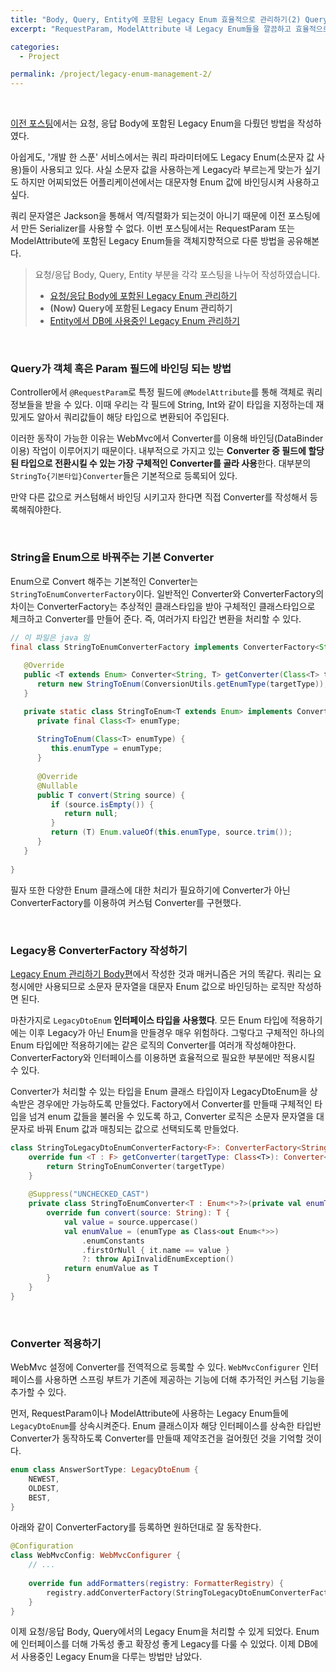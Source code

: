 ```yaml
---
title: "Body, Query, Entity에 포함된 Legacy Enum 효율적으로 관리하기(2) Query편"
excerpt: "RequestParam, ModelAttribute 내 Legacy Enum들을 깔끔하고 효율적으로 관리해보자"

categories:
  - Project

permalink: /project/legacy-enum-management-2/
---
```


<br />  


[이전 포스팅](https://rokwonk.github.io/project/legacy-enum-management-1/)에서는 요청, 응답 Body에 포함된 Legacy Enum을 다뤘던 방법을 작성하였다.

아쉽게도, '개발 한 스푼' 서비스에서는 쿼리 파라미터에도 Legacy Enum(소문자 값 사용)들이 사용되고 있다. 사실 소문자 값을 사용하는게 Legacy라 부르는게 맞는가 싶기도 하지만 어찌되었든 어플리케이션에서는 대문자형 Enum 값에 바인딩시켜 사용하고 싶다.

쿼리 문자열은 Jackson을 통해서 역/직렬화가 되는것이 아니기 때문에 이전 포스팅에서 만든 Serializer를 사용할 수 없다. 이번 포스팅에서는 RequestParam 또는 ModelAttribute에 포함된 Legacy Enum들을 객체지향적으로 다룬 방법을 공유해본다.

> 요청/응답 Body, Query, Entity 부분을 각각 포스팅을 나누어 작성하였습니다.
> - [요청/응답 Body에 포함된 Legacy Enum 관리하기](https://rokwonk.github.io/project/legacy-enum-management-1/)
> - **(Now) Query에 포함된 Legacy Enum 관리하기**
> - [Entity에서 DB에 사용중인 Legacy Enum 관리하기](https://rokwonk.github.io/project/legacy-enum-management-3/)

<br />

### Query가 객체 혹은 Param 필드에 바인딩 되는 방법
Controller에서 `@RequestParam`로 특정 필드에 `@ModelAttribute`를 통해 객체로 쿼리 정보들을 받을 수 있다. 이때 우리는 각 필드에 String, Int와 같이 타입을 지정하는데 재밌게도 알아서 쿼리값들이 해당 타입으로 변환되어 주입된다.

이러한 동작이 가능한 이유는 WebMvc에서 Converter를 이용해 바인딩(DataBinder 이용) 작업이 이루어지기 때문이다. 내부적으로 가지고 있는 **Converter 중 필드에 할당된 타입으로 전환시킬 수 있는 가장 구체적인 Converter를 골라 사용**한다. 대부분의 `StringTo{기본타입}Converter`들은 기본적으로 등록되어 있다.

만약 다른 값으로 커스텀해서 바인딩 시키고자 한다면 직접 Converter를 작성해서 등록해줘야한다.

<br />

### String을 Enum으로 바꿔주는 기본 Converter
Enum으로 Convert 해주는 기본적인 Converter는 `StringToEnumConverterFactory`이다. 일반적인 Converter와 ConverterFactory의 차이는 ConverterFactory는 추상적인 클래스타입을 받아 구체적인 클래스타입으로 체크하고 Converter를 만들어 준다. 즉, 여러가지 타입간 변환을 처리할 수 있다.

```java
// 이 파일은 java 임
final class StringToEnumConverterFactory implements ConverterFactory<String, Enum> {  
  
   @Override  
   public <T extends Enum> Converter<String, T> getConverter(Class<T> targetType) {  
      return new StringToEnum(ConversionUtils.getEnumType(targetType));  
   }  

   private static class StringToEnum<T extends Enum> implements Converter<String, T> {  
      private final Class<T> enumType;  
      
      StringToEnum(Class<T> enumType) {  
         this.enumType = enumType;  
      }  
      
      @Override  
      @Nullable
      public T convert(String source) {  
         if (source.isEmpty()) {  
            return null;  
         }  
         return (T) Enum.valueOf(this.enumType, source.trim());  
      }  
   }  
  
}
```

필자 또한 다양한 Enum 클래스에 대한 처리가 필요하기에 Converter가 아닌 ConverterFactory를 이용하여 커스텀 Converter를 구현했다.

<br />

### Legacy용 ConverterFactory 작성하기
[Legacy Enum 관리하기 Body편](https://rokwonk.github.io/project/legacy-enum-management-1/)에서 작성한 것과 매커니즘은 거의 똑같다. 쿼리는 요청시에만 사용되므로 소문자 문자열을 대문자 Enum 값으로 바인딩하는 로직만 작성하면 된다.

마찬가지로 `LegacyDtoEnum` **인터페이스 타입을 사용했다**. 모든 Enum 타입에 적용하기에는 이후 Legacy가 아닌 Enum을 만들경우 매우 위험하다. 그렇다고 구체적인 하나의 Enum 타입에만 적용하기에는 같은 로직의 Converter를 여러개 작성해야한다. ConverterFactory와 인터페이스를 이용하면 효율적으로 필요한 부분에만 적용시킬 수 있다.

Converter가 처리할 수 있는 타입을 Enum 클래스 타입이자 LegacyDtoEnum을 상속받은 경우에만 가능하도록 만들었다. Factory에서 Converter를 만들때 구체적인 타입을 넘겨 enum 값들을 불러올 수 있도록 하고, Converter 로직은 소문자 문자열을 대문자로 바꿔 Enum 값과 매칭되는 값으로 선택되도록 만들었다.

```kotlin
class StringToLegacyDtoEnumConverterFactory<F>: ConverterFactory<String, F> where F: Enum<*>, F: LegacyDtoEnum {  
    override fun <T : F> getConverter(targetType: Class<T>): Converter<String, T> {  
        return StringToEnumConverter(targetType)  
    }  
  
    @Suppress("UNCHECKED_CAST")  
    private class StringToEnumConverter<T : Enum<*>?>(private val enumType: Class<T>) : Converter<String, T> {  
        override fun convert(source: String): T {  
            val value = source.uppercase()  
            val enumValue = (enumType as Class<out Enum<*>>)  
                .enumConstants  
                .firstOrNull { it.name == value }  
                ?: throw ApiInvalidEnumException()  
            return enumValue as T  
        }  
    }  
}
```

<br />

### Converter 적용하기
WebMvc 설정에 Converter를 전역적으로 등록할 수 있다. `WebMvcConfigurer` 인터페이스를 사용하면 스프링 부트가 기존에 제공하는 기능에 더해 추가적인 커스텀 기능을 추가할 수 있다.

먼저, RequestParam이나 ModelAttribute에 사용하는 Legacy Enum들에 `LegacyDtoEnum`를 상속시켜준다. Enum 클래스이자 해당 인터페이스를 상속한 타입반 Converter가 동작하도록 Converter를 만들때 제약조건을 걸어줬던 것을 기억할 것이다.
```kotlin
enum class AnswerSortType: LegacyDtoEnum {
    NEWEST,
    OLDEST,
    BEST,
}
```

아래와 같이 ConverterFactory를 등록하면 원하던대로 잘 동작한다.
```kotlin
@Configuration  
class WebMvcConfig: WebMvcConfigurer {  
	// ...
  
    override fun addFormatters(registry: FormatterRegistry) {  
        registry.addConverterFactory(StringToLegacyDtoEnumConverterFactory())  
    }  
}
```

이제 요청/응답 Body, Query에서의 Legacy Enum을 처리할 수 있게 되었다. Enum에 인터페이스를 더해 가독성 좋고 확장성 좋게 Legacy를 다룰 수 있었다. 이제 DB에서 사용중인 Legacy Enum을 다루는 방법만 남았다.

<br />
